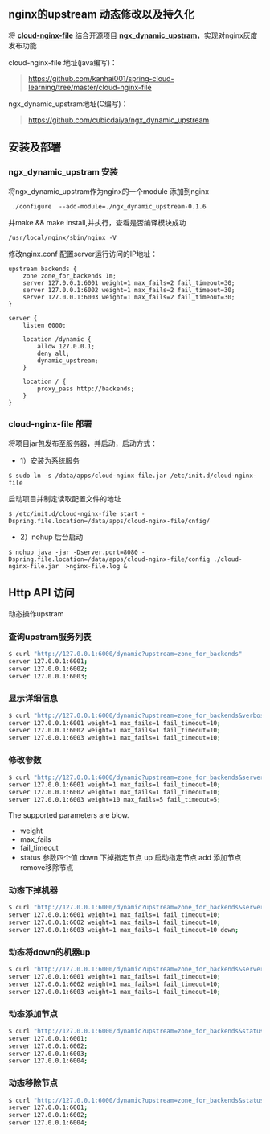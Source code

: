 ## nginx的upstream 动态修改以及持久化
 将 **[cloud-nginx-file](cloud-nginx-file)** 结合开源项目 **[ngx_dynamic_upstram](https://github.com/cubicdaiya/ngx_dynamic_upstream)**，实现对nginx灰度发布功能
 
cloud-nginx-file 地址(java编写)：
>https://github.com/kanhai001/spring-cloud-learning/tree/master/cloud-nginx-file
  
ngx_dynamic_upstram地址(C编写)：
> https://github.com/cubicdaiya/ngx_dynamic_upstream


## 安装及部署

### ngx_dynamic_upstram 安装
将ngx_dynamic_upstram作为nginx的一个module 添加到nginx
```
 ./configure  --add-module=./ngx_dynamic_upstream-0.1.6
```
并make && make install,并执行，查看是否编译模块成功
```
/usr/local/nginx/sbin/nginx -V 
```

修改nginx.conf 配置server运行访问的IP地址：
```
upstream backends {
    zone zone_for_backends 1m;
    server 127.0.0.1:6001 weight=1 max_fails=2 fail_timeout=30;
    server 127.0.0.1:6002 weight=1 max_fails=2 fail_timeout=30;
    server 127.0.0.1:6003 weight=1 max_fails=2 fail_timeout=30;
}

server {
    listen 6000;

    location /dynamic {
        allow 127.0.0.1;
        deny all;
        dynamic_upstream;
    }

    location / {
        proxy_pass http://backends;
    }
}
```

### cloud-nginx-file 部署
将项目jar包发布至服务器，并启动，启动方式：

* 1）安装为系统服务
```
$ sudo ln -s /data/apps/cloud-nginx-file.jar /etc/init.d/cloud-nginx-file
```
启动项目并制定读取配置文件的地址 
```
$ /etc/init.d/cloud-nginx-file start -Dspring.file.location=/data/apps/cloud-nginx-file/cnfig/
```
* 2）nohup 后台启动
```
$ nohup java -jar -Dserver.port=8080 -Dspring.file.location=/data/apps/cloud-nginx-file/config ./cloud-nginx-file.jar  >nginx-file.log &
```


## Http API 访问


动态操作upstram

### 查询upstram服务列表

```bash
$ curl "http://127.0.0.1:6000/dynamic?upstream=zone_for_backends"
server 127.0.0.1:6001;
server 127.0.0.1:6002;
server 127.0.0.1:6003;
```

### 显示详细信息

```bash
$ curl "http://127.0.0.1:6000/dynamic?upstream=zone_for_backends&verbose="
server 127.0.0.1:6001 weight=1 max_fails=1 fail_timeout=10;
server 127.0.0.1:6002 weight=1 max_fails=1 fail_timeout=10;
server 127.0.0.1:6003 weight=1 max_fails=1 fail_timeout=10;
```

### 修改参数

```bash
$ curl "http://127.0.0.1:6000/dynamic?upstream=zone_for_backends&server=127.0.0.1:6003&weight=10&max_fails=5&fail_timeout=5"
server 127.0.0.1:6001 weight=1 max_fails=1 fail_timeout=10;
server 127.0.0.1:6002 weight=1 max_fails=1 fail_timeout=10;
server 127.0.0.1:6003 weight=10 max_fails=5 fail_timeout=5;
```

The supported parameters are blow.

 * weight
 * max_fails
 * fail_timeout
 * status 参数四个值 down 下掉指定节点  up 启动指定节点   add 添加节点  remove移除节点

### 动态下掉机器

```bash
$ curl "http://127.0.0.1:6000/dynamic?upstream=zone_for_backends&server=127.0.0.1:6003&status=down"
server 127.0.0.1:6001 weight=1 max_fails=1 fail_timeout=10;
server 127.0.0.1:6002 weight=1 max_fails=1 fail_timeout=10;
server 127.0.0.1:6003 weight=1 max_fails=1 fail_timeout=10 down;
```

### 动态将down的机器up 

```bash
$ curl "http://127.0.0.1:6000/dynamic?upstream=zone_for_backends&server=127.0.0.1:6003&status=up"
server 127.0.0.1:6001 weight=1 max_fails=1 fail_timeout=10;
server 127.0.0.1:6002 weight=1 max_fails=1 fail_timeout=10;
server 127.0.0.1:6003 weight=1 max_fails=1 fail_timeout=10;
```

### 动态添加节点

```bash
$ curl "http://127.0.0.1:6000/dynamic?upstream=zone_for_backends&status=add&server=127.0.0.1:6004"
server 127.0.0.1:6001;
server 127.0.0.1:6002;
server 127.0.0.1:6003;
server 127.0.0.1:6004;
```

### 动态移除节点

```bash
$ curl "http://127.0.0.1:6000/dynamic?upstream=zone_for_backends&status=remove&server=127.0.0.1:6003"
server 127.0.0.1:6001;
server 127.0.0.1:6002;
server 127.0.0.1:6004;
```


    


